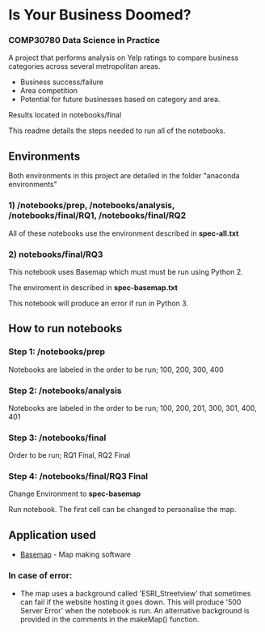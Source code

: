 
# Is Your Business Doomed?
### COMP30780 Data Science in Practice

A project that performs analysis on Yelp ratings to compare business categories across several metropolitan areas. 
* Business success/failure
* Area competition 
* Potential for future businesses based on category and area.

Results located in notebooks/final

This readme details the steps needed to run all of the notebooks.

## Environments


Both environments in this project are detailed in the folder "anaconda environments"



### 1) /notebooks/prep, /notebooks/analysis, /notebooks/final/RQ1, /notebooks/final/RQ2


All of these notebooks use the environment described in __spec-all.txt__



### 2) notebooks/final/RQ3


This notebook uses Basemap which must must be run using Python 2. 

The enviroment in described in __spec-basemap.txt__

This notebook will produce an error if run in Python 3.



## How to run notebooks


### Step 1: /notebooks/prep
Notebooks are labeled in the order to be run; 100, 200, 300, 400



### Step 2: /notebooks/analysis
Notebooks are labeled in the order to be run; 100, 200, 201, 300, 301, 400, 401



### Step 3: /notebooks/final

Order to be run; RQ1 Final, RQ2 Final



### Step 4: /notebooks/final/RQ3 Final

Change Environment to __spec-basemap__

Run notebook. The first cell can be changed to personalise the map.



## Application used


* [Basemap](https://matplotlib.org/basemap/) - Map making software



### In case of error:
* The map uses a background called 'ESRI_Streetview' that sometimes can fail if the website hosting it goes down.  This will produce '500 Server Error' when the notebook is run. An alternative background is provided in the comments in the makeMap() function.
